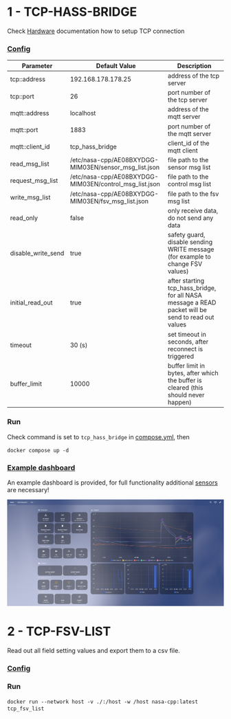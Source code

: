 # 1 - TCP-HASS-BRIDGE

Check [Hardware](HARDWARE.md) documentation how to setup TCP connection

### [Config](cfg/tcp_hass_bridge.json)
| Parameter | Default Value | Description |
| ------- | ------- | ---- |
| tcp::address | 192.168.178.178.25 | address of the tcp server |
| tcp::port | 26 | port number of the tcp server |
| mqtt::address | localhost | address of the mqtt server |
| mqtt::port | 1883 | port number of the mqtt server |
| mqtt::client_id | tcp_hass_bridge | client_id of the mqtt client |
| read_msg_list | /etc/nasa-cpp/AE08BXYDGG-MIM03EN/sensor_msg_list.json | file path to the sensor msg list |
| request_msg_list | /etc/nasa-cpp/AE08BXYDGG-MIM03EN/control_msg_list.json | file path to the control msg list |
| write_msg_list | /etc/nasa-cpp/AE08BXYDGG-MIM03EN/fsv_msg_list.json | file path to the fsv msg list |
| read_only | false | only receive data, do not send any data |
| disable_write_send | true | safety guard, disable sending WRITE message (for example to change FSV values) |
| initial_read_out | true | after starting tcp_hass_bridge, for all NASA message a READ packet will be send to read out values |
| timeout | 30 (s) | set timeout in seconds, after reconnect is triggered |
| buffer_limit | 10000 | buffer limit in bytes, after which the buffer is cleared (this should never happen) |

### Run
Check command is set to ```tcp_hass_bridge``` in [compose.yml](compose.yml), then
```
docker compose up -d
```

### [Example dashboard](res/example-dashboard.yaml)
An example dashboard is provided, for full functionality additional [sensors](res/example-sensors.yaml) are necessary!

![Dashboard](res/example-dashboard.png)

# 2 - TCP-FSV-LIST
Read out all field setting values and export them to a csv file.

### [Config](cfg/tcp_fsv_list.json)

### Run
```
docker run --network host -v ./:/host -w /host nasa-cpp:latest tcp_fsv_list
```

